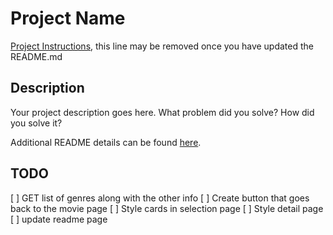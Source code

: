 # Project Name

[Project Instructions](./INSTRUCTIONS.md), this line may be removed once you have updated the README.md

## Description

Your project description goes here. What problem did you solve? How did you solve it?

Additional README details can be found [here](https://github.com/PrimeAcademy/readme-template/blob/master/README.md).

## TODO
[ ] GET list of genres along with the other info
[ ] Create button that goes back to the movie page
[ ] Style cards in selection page
[ ] Style detail page
[ ] update readme page


## 